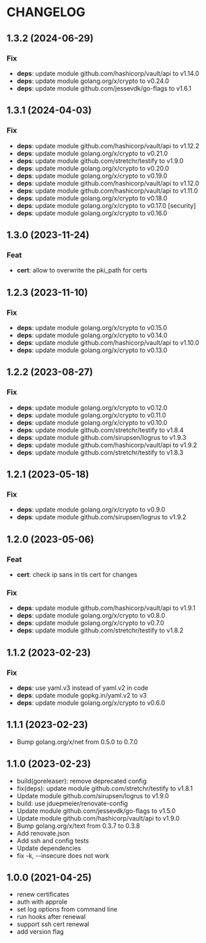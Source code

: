 # CHANGELOG

## 1.3.2 (2024-06-29)

### Fix

- **deps**: update module github.com/hashicorp/vault/api to v1.14.0
- **deps**: update module golang.org/x/crypto to v0.24.0
- **deps**: update module github.com/jessevdk/go-flags to v1.6.1

## 1.3.1 (2024-04-03)

### Fix

- **deps**: update module github.com/hashicorp/vault/api to v1.12.2
- **deps**: update module golang.org/x/crypto to v0.21.0
- **deps**: update module github.com/stretchr/testify to v1.9.0
- **deps**: update module golang.org/x/crypto to v0.20.0
- **deps**: update module golang.org/x/crypto to v0.19.0
- **deps**: update module github.com/hashicorp/vault/api to v1.12.0
- **deps**: update module github.com/hashicorp/vault/api to v1.11.0
- **deps**: update module golang.org/x/crypto to v0.18.0
- **deps**: update module golang.org/x/crypto to v0.17.0 [security]
- **deps**: update module golang.org/x/crypto to v0.16.0

## 1.3.0 (2023-11-24)

### Feat

- **cert**: allow to overwrite the pki_path for certs

## 1.2.3 (2023-11-10)

### Fix

- **deps**: update module golang.org/x/crypto to v0.15.0
- **deps**: update module golang.org/x/crypto to v0.14.0
- **deps**: update module github.com/hashicorp/vault/api to v1.10.0
- **deps**: update module golang.org/x/crypto to v0.13.0

## 1.2.2 (2023-08-27)

### Fix

- **deps**: update module golang.org/x/crypto to v0.12.0
- **deps**: update module golang.org/x/crypto to v0.11.0
- **deps**: update module golang.org/x/crypto to v0.10.0
- **deps**: update module github.com/stretchr/testify to v1.8.4
- **deps**: update module github.com/sirupsen/logrus to v1.9.3
- **deps**: update module github.com/hashicorp/vault/api to v1.9.2
- **deps**: update module github.com/stretchr/testify to v1.8.3

## 1.2.1 (2023-05-18)

### Fix

- **deps**: update module golang.org/x/crypto to v0.9.0
- **deps**: update module github.com/sirupsen/logrus to v1.9.2

## 1.2.0 (2023-05-06)

### Feat

- **cert**: check ip sans in tls cert for changes

### Fix

- **deps**: update module github.com/hashicorp/vault/api to v1.9.1
- **deps**: update module golang.org/x/crypto to v0.8.0
- **deps**: update module golang.org/x/crypto to v0.7.0
- **deps**: update module github.com/stretchr/testify to v1.8.2

## 1.1.2 (2023-02-23)

### Fix

- **deps**: use yaml.v3 instead of yaml.v2 in code
- **deps**: update module gopkg.in/yaml.v2 to v3
- **deps**: update module golang.org/x/crypto to v0.6.0

## 1.1.1 (2023-02-23)

* Bump golang.org/x/net from 0.5.0 to 0.7.0

## 1.1.0 (2023-02-23)

* build(goreleaser): remove deprecated config
* fix(deps): update module github.com/stretchr/testify to v1.8.1
* Update module github.com/sirupsen/logrus to v1.9.0
* build: use jduepmeier/renovate-config
* Update module github.com/jessevdk/go-flags to v1.5.0
* Update module github.com/hashicorp/vault/api to v1.9.0
* Bump golang.org/x/text from 0.3.7 to 0.3.8
* Add renovate.json
* Add ssh and config tests
* Update dependencies
* fix -k, --insecure does not work

## 1.0.0 (2021-04-25)

* renew certificates
* auth with approle
* set log options from command line
* run hooks after renewal
* support ssh cert renewal
* add version flag
